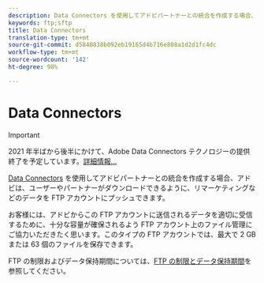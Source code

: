 ```yaml
---
description: Data Connectors を使用してアドビパートナーとの統合を作成する場合、アドビは、ユーザーやパートナーがダウンロードできるように、リマーケティングなどのデータを FTP アカウントにプッシュできます。
keywords: ftp;sftp
title: Data Connectors
translation-type: tm+mt
source-git-commit: d5840838b092eb19165d4b716e808a1d2d1fc4dc
workflow-type: tm+mt
source-wordcount: '142'
ht-degree: 98%

---
```



# Data Connectors

>[!IMPORTANT]
>
>2021 年半ばから後半にかけて、Adobe Data Connectors テクノロジーの提供終了を予定しています。[詳細情報...](/help/import/data-connectors/data-connectors-eol.md)

[Data Connectors](https://www.adobeexchange.com/experiencecloud.html) を使用してアドビパートナーとの統合を作成する場合、アドビは、ユーザーやパートナーがダウンロードできるように、リマーケティングなどのデータを FTP アカウントにプッシュできます。

お客様には、アドビからこの FTP アカウントに送信されるデータを適切に受信するために、十分な容量が確保されるよう FTP アカウント上のファイル管理にご協力いただきたく思います。このタイプの FTP アカウントでは、最大で 2 GB または 63 個のファイルを保存できます。

FTP の制限およびデータ保持期間については、[FTP の制限とデータ保持期間](/help/export/ftp-and-sftp/ftp-limits.md)を参照してください。
